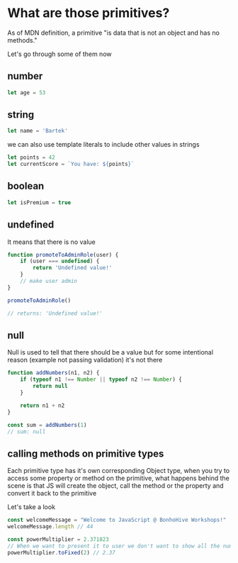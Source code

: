 # What are those primitives?

As of MDN definition, a primitive "is data that is not an object and has no methods."

Let's go through some of them now

## number

```js
let age = 53
```

## string

```js
let name = 'Bartek'
```

we can also use template literals to include other values in strings

``` js
let points = 42
let currentScore = `You have: ${points}`
```

## boolean

```js
let isPremium = true
```

## undefined

It means that there is no value

```js
function promoteToAdminRole(user) {
    if (user === undefined) {
        return 'Undefined value!'
    }
    // make user admin
}

promoteToAdminRole()

// returns: 'Undefined value!'
```

## null

Null is used to tell that there should be a value but for some intentional reason (example not passing validation) it's not there

``` js
function addNumbers(n1, n2) {
    if (typeof n1 !== Number || typeof n2 !== Number) {
        return null
    }

    return n1 + n2
}

const sum = addNumbers(1)
// sum: null
```

## calling methods on primitive types

Each primitive type has it's own corresponding Object type, when you try to access some property or method on the primitive, what happens behind the scene is that JS will create the object, call the method or the property and convert it back to the primitive

Let's take a look

``` js
const welcomeMessage = "Welcome to JavaScript @ BonhoHive Workshops!"
welcomeMessage.length // 44

const powerMultiplier = 2.371823
// When we want to present it to user we don't want to show all the numbers after dot, we mostly show just 2
powerMultiplier.toFixed(2) // 2.37
```
